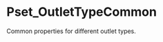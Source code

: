 # Pset_OutletTypeCommon

Common properties for different outlet types.
<!-- end of short definition -->

